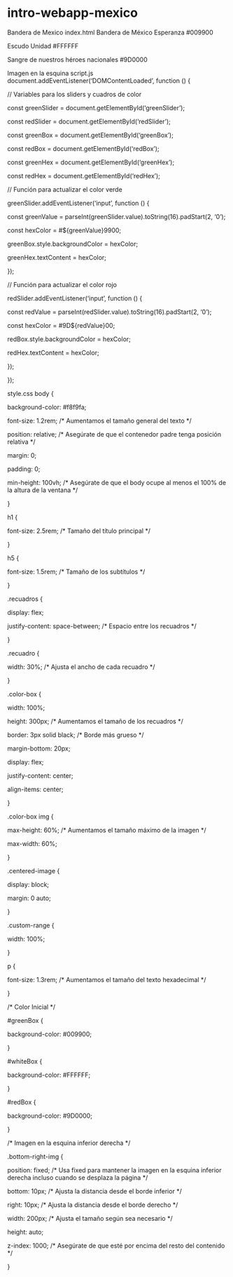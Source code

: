 # intro-webapp-mexico

Bandera de Mexico
index.html
Bandera de México
Esperanza
#009900

Escudo
Unidad
#FFFFFF

Sangre de nuestros héroes nacionales
#9D0000

Imagen en la esquina
script.js
document.addEventListener(‘DOMContentLoaded’, function () {

// Variables para los sliders y cuadros de color

const greenSlider = document.getElementById(‘greenSlider’);

const redSlider = document.getElementById(‘redSlider’);

const greenBox = document.getElementById(‘greenBox’);

const redBox = document.getElementById(‘redBox’);

const greenHex = document.getElementById(‘greenHex’);

const redHex = document.getElementById(‘redHex’);

// Función para actualizar el color verde

greenSlider.addEventListener(‘input’, function () {

const greenValue = parseInt(greenSlider.value).toString(16).padStart(2, ‘0’);

const hexColor = #${greenValue}9900;

greenBox.style.backgroundColor = hexColor;

greenHex.textContent = hexColor;

});

// Función para actualizar el color rojo

redSlider.addEventListener(‘input’, function () {

const redValue = parseInt(redSlider.value).toString(16).padStart(2, ‘0’);

const hexColor = #9D${redValue}00;

redBox.style.backgroundColor = hexColor;

redHex.textContent = hexColor;

});

});

style.css
body {

background-color: #f8f9fa;

font-size: 1.2rem; /* Aumentamos el tamaño general del texto */

position: relative; /* Asegúrate de que el contenedor padre tenga posición relativa */

margin: 0;

padding: 0;

min-height: 100vh; /* Asegúrate de que el body ocupe al menos el 100% de la altura de la ventana */

}

h1 {

font-size: 2.5rem; /* Tamaño del título principal */

}

h5 {

font-size: 1.5rem; /* Tamaño de los subtítulos */

}

.recuadros {

display: flex;

justify-content: space-between; /* Espacio entre los recuadros */

}

.recuadro {

width: 30%; /* Ajusta el ancho de cada recuadro */

}

.color-box {

width: 100%;

height: 300px; /* Aumentamos el tamaño de los recuadros */

border: 3px solid black; /* Borde más grueso */

margin-bottom: 20px;

display: flex;

justify-content: center;

align-items: center;

}

.color-box img {

max-height: 60%; /* Aumentamos el tamaño máximo de la imagen */

max-width: 60%;

}

.centered-image {

display: block;

margin: 0 auto;

}

.custom-range {

width: 100%;

}

p {

font-size: 1.3rem; /* Aumentamos el tamaño del texto hexadecimal */

}

/* Color Inicial */

#greenBox {

background-color: #009900;

}

#whiteBox {

background-color: #FFFFFF;

}

#redBox {

background-color: #9D0000;

}

/* Imagen en la esquina inferior derecha */

.bottom-right-img {

position: fixed; /* Usa fixed para mantener la imagen en la esquina inferior derecha incluso cuando se desplaza la página */

bottom: 10px; /* Ajusta la distancia desde el borde inferior */

right: 10px; /* Ajusta la distancia desde el borde derecho */

width: 200px; /* Ajusta el tamaño según sea necesario */

height: auto;

z-index: 1000; /* Asegúrate de que esté por encima del resto del contenido */

}
